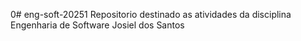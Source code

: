 0# eng-soft-20251
Repositorio destinado as atividades da disciplina Engenharia de Software
Josiel dos Santos 



